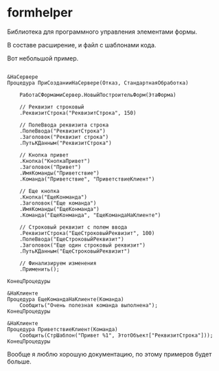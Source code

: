# formhelper

Библиотека для программного управления элементами формы.

В составе расширение, и файл с шаблонами кода.

Вот небольшой пример.

```bsl

&НаСервере
Процедура ПриСозданииНаСервере(Отказ, СтандартнаяОбработка)
	
	РаботаСФормамиСервер.НовыйПостроительФорм(ЭтаФорма)
	
	// Реквизит строковый
	.РеквизитСтрока("РеквизитСтрока", 150)
	
	// ПолеВвода реквизита строка
	.ПолеВвода("РеквизитСтрока")
	.Заголовок("Реквизит строка")
	.ПутьКДанным("РеквизитСтрока")
	
	// Кнопка привет
	.Кнопка("КнопкаПривет")
	.Заголовок("Привет")
	.ИмяКоманды("Приветствие")
	.Команда("Приветствие", "ПриветствиеКлиент")
	
	// Еще кнопка
	.Кнопка("ЕщеКонманда")
	.Заголовок("Еще команда")
	.ИмяКоманды("ЕщеКонманда")
	.Команда("ЕщеКонманда", "ЕщеКомандаНаКлиенте")
	
	// Строковый реквизит с полем ввода
	.РеквизитСтрока("ЕщеСтроковыйРеквизит", 100)
	.ПолеВвода("ЕщеСтроковыйРеквизит")
	.Заголовок("Еще один строковый реквизит")
	.ПутьКДанным("ЕщеСтроковыйРеквизит")

	// Финализируем изменения
	.Применить();

КонецПроцедуры

&НаКлиенте
Процедура ЕщеКомандаНаКлиенте(Команда)
	Сообщить("Очень полезная команда выполнена");
КонецПроцедуры

&НаКлиенте
Процедура ПриветствиеКлиент(Команда)
	Сообщить(СтрШаблон("Привет %1", ЭтотОбъект["РеквизитСтрока"]));
КонецПроцедуры

```

Вообще я люблю хорошую документацию, по этому примеров будет больше.